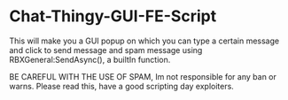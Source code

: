 # Chat-Thingy-GUI-FE-Script
This will make you a GUI popup on which you can type a certain message and click to send message and spam message using RBXGeneral:SendAsync(), a builtIn function.

BE CAREFUL WITH THE USE OF SPAM, Im not responsible for any ban or warns.
Please read this, have a good scripting day exploiters.
